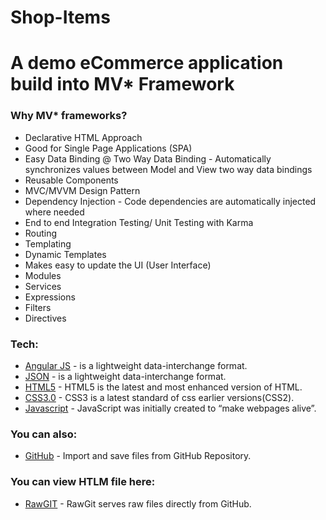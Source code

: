 # Shop-Items
# A demo eCommerce application build into MV* Framework
### Why MV* frameworks?
  - Declarative HTML Approach
  - Good for Single Page Applications (SPA)
  - Easy Data Binding @ Two Way Data Binding - Automatically synchronizes values between Model and View two way data bindings
  -  Reusable Components
  -  MVC/MVVM Design Pattern
  -  Dependency Injection - Code dependencies are automatically injected where needed
  -  End to end Integration Testing/ Unit Testing with Karma
  -  Routing
  -  Templating 
  -  Dynamic Templates 
  -  Makes easy to update the UI (User Interface)
  -  Modules
  -  Services
  -  Expressions
  -  Filters
  -  Directives

### Tech:

* [Angular JS](https://angularjs.org/)  - is a lightweight data-interchange format.
* [JSON](http://www.json.org/)          - is a lightweight data-interchange format.
* [HTML5](https://www.tutorialspoint.com/html5/
   )                                    - HTML5 is the latest and most enhanced version of HTML.
 * [CSS3.0](https://www.tutorialspoint.com/css/css3_tutorial.htm) - CSS3 is a latest standard of css earlier versions(CSS2).
  * [Javascript](https://javascript.info/) - JavaScript was initially created to “make webpages alive”.

### You can also:
  * [GitHub](https://github.com/vasthana22/Shop-Items) - Import and save files from GitHub Repository.
  
### You can view HTLM file here:
  * [RawGIT](https://rawgit.com/vasthana22/Shop-Items/master/index.html) - RawGit serves raw files directly from GitHub.
